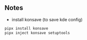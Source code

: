 ## Notes
* install konsave (to save kde config)
```sh
pipx install konsave
pipx inject konsave setuptools
```



